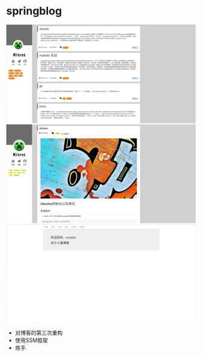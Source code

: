 # springblog

![home](https://github.com/omsfuk/springblog/blob/master/images/home.png?raw=true)
![post](https://github.com/omsfuk/springblog/blob/master/images/post.png?raw=true)
![admin](https://github.com/omsfuk/springblog/blob/master/images/admin.png?raw=true)

* 对博客的第三次重构
* 使用SSM框架
* 练手
